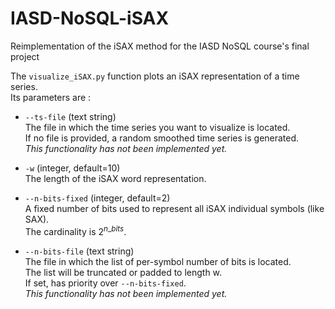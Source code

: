 # IASD-NoSQL-iSAX
Reimplementation of the iSAX method for the IASD NoSQL course's final project


The `visualize_iSAX.py` function plots an iSAX representation of a time series.  
Its parameters are :
- `--ts-file` (text string)  
The file in which the time series you want to visualize is located.  
If no file is provided, a random smoothed time series is generated.  
*This functionality has not been implemented yet.*

- `-w` (integer, default=10)  
The length of the iSAX word representation.

- `--n-bits-fixed` (integer, default=2)  
A fixed number of bits used to represent all iSAX individual symbols (like SAX).  
The cardinality is $2^{n\_bits}$.

- `--n-bits-file` (text string)  
The file in which the list of per-symbol number of bits is located.  
The list will be truncated or padded to length w.  
If set, has priority over `--n-bits-fixed`.  
*This functionality has not been implemented yet.*